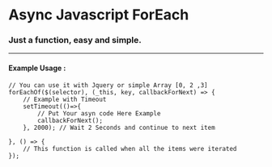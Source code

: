 # Async Javascript ForEach
### Just a function, easy and simple.

___

#### Example Usage :
```
// You can use it with Jquery or simple Array [0, 2 ,3]
forEachOf($(selector), (_this, key, callbackForNext) => {
    // Example with Timeout
    setTimeout(()=>{
        // Put Your asyn code Here Example
        callbackForNext();
    }, 2000); // Wait 2 Seconds and continue to next item

}, () => {
    // This function is called when all the items were iterated
});

```
